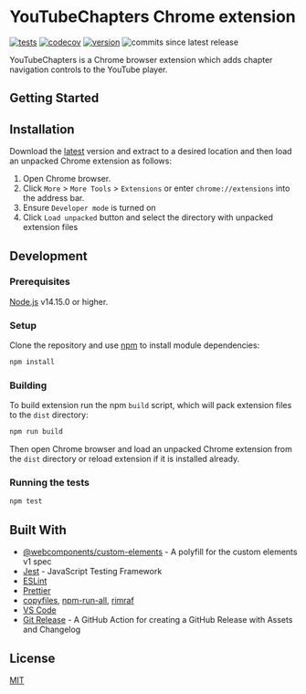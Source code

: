 # YouTubeChapters Chrome extension

[![tests](https://github.com/aalexeenco/YouTubeChapters/actions/workflows/build.yml/badge.svg)](https://github.com/aalexeenco/YouTubeChapters/actions/workflows/build.yml)
[![codecov](https://codecov.io/gh/aalexeenco/YouTubeChapters/branch/master/graph/badge.svg?token=RA8SD35X9Q)](https://codecov.io/gh/aalexeenco/YouTubeChapters)
[![version](https://img.shields.io/github/v/release/aalexeenco/YouTubeChapters)](https://github.com/aalexeenco/YouTubeChapters/releases/latest)
![commits since latest release](https://img.shields.io/github/commits-since/aalexeenco/YouTubeChapters/latest)


YouTubeChapters is a Chrome browser extension which adds chapter navigation controls to 
the YouTube player.

## Getting Started

## Installation

Download the [latest](https://github.com/aalexeenco/YouTubeChapters/releases/latest/download/yt_chapters_chrome_ext.zip) version and extract to a desired location and then load an unpacked Chrome extension as follows:

1. Open Chrome browser.
2. Click `More` > `More Tools` > `Extensions` or enter `chrome://extensions` into the address bar.
3. Ensure `Developer mode` is turned on
4. Click `Load unpacked` button and select the directory with unpacked extension files

## Development

### Prerequisites

[Node.js](https://nodejs.org) v14.15.0 or higher.

### Setup

Clone the repository and use [npm](https://npmjs.com) to install module dependencies:

```bash
npm install
```

### Building

To build extension run the npm `build` script, which will pack extension files to the `dist` directory:

```bash
npm run build
```

Then open Chrome browser and load an unpacked Chrome extension from the `dist` directory or reload extension if it is installed already.

### Running the tests

```bash
npm test
```

## Built With

* [@webcomponents/custom-elements](https://www.npmjs.com/package/@webcomponents/custom-elements) - A polyfill for the custom elements v1 spec
* [Jest](https://jestjs.io/) - JavaScript Testing Framework
* [ESLint](https://eslint.org)
* [Prettier](https://prettier.io)
* [copyfiles][1], [npm-run-all][2], [rimraf][3]
* [VS Code](https://code.visualstudio.com/)
* [Git Release](https://github.com/marketplace/actions/git-release) -
A GitHub Action for creating a GitHub Release with Assets and Changelog

## License
[MIT](./LICENSE)

[1]: https://www.npmjs.com/package/copyfiles
[2]: https://www.npmjs.com/package/npm-run-all
[3]: https://www.npmjs.com/package/rimraf
